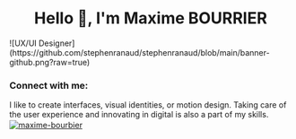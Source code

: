 <h1 align="center">Hello 👋, I'm Maxime BOURRIER</h1>
![UX/UI Designer](https://github.com/stephenranaud/stephenranaud/blob/main/banner-github.png?raw=true)
<h3 align="left">Connect with me:</h3>
<p align="left">
I like to create interfaces, visual identities, or motion design.
Taking care of the user experience and innovating in digital is also a part of my skills.
<a href="https://linkedin.com/in/maxime-bourbier" target="blank"><img align="center" src="https://raw.githubusercontent.com/rahuldkjain/github-profile-readme-generator/master/src/images/icons/Social/linked-in-alt.svg" alt="maxime-bourbier" height="30" width="40" /></a>
</p>
